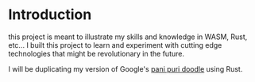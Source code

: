 # Introduction

this project is meant to illustrate my skills and knowledge in WASM, Rust, etc... I built this project to learn and experiment with cutting edge technologies that might be revolutionary in the future.

I will be duplicating my version of Google's [pani puri doodle](https://www.google.com/doodles/celebrating-pani-puri) using Rust.
